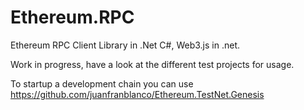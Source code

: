 # Ethereum.RPC

Ethereum RPC Client Library in .Net C#, Web3.js in .net.

Work in progress, have a look at the different test projects for usage. 

To startup a development chain you can use https://github.com/juanfranblanco/Ethereum.TestNet.Genesis
